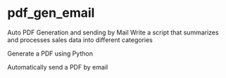 # pdf_gen_email
Auto PDF Generation and sending by Mail
Write a script that summarizes and processes sales data into different categories

Generate a PDF using Python

Automatically send a PDF by email 
